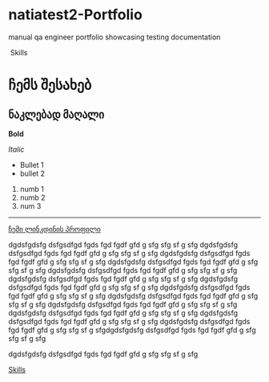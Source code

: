 # natiatest2-Portfolio
manual qa engineer portfolio showcasing testing documentation

 Skills






 
# ჩემს შესახებ
## ნაკლებად მაღალი


**Bold**


*Italic*



- Bullet 1
- bullet 2



1. numb 1
2. numb 2
3. num 3


----------------------------------------------------------------------------------------------


[ჩემი ლინკდინის პროფილი](https://dressup.ge/en/75-men)


dgdsfgdsfg dsfgsdfgd fgds fgd fgdf gfd g sfg sfg sf g sfg
dgdsfgdsfg dsfgsdfgd fgds fgd fgdf gfd g sfg sfg sf g sfg
dgdsfgdsfg dsfgsdfgd fgds fgd fgdf gfd g sfg sfg sf g sfg
dgdsfgdsfg dsfgsdfgd fgds fgd fgdf gfd g sfg sfg sf g sfg
dgdsfgdsfg dsfgsdfgd fgds fgd fgdf gfd g sfg sfg sf g sfg
dgdsfgdsfg dsfgsdfgd fgds fgd fgdf gfd g sfg sfg sf g sfg
dgdsfgdsfg dsfgsdfgd fgds fgd fgdf gfd g sfg sfg sf g sfg
dgdsfgdsfg dsfgsdfgd fgds fgd fgdf gfd g sfg sfg sf g sfg
dgdsfgdsfg dsfgsdfgd fgds fgd fgdf gfd g sfg sfg sf g sfg
dgdsfgdsfg dsfgsdfgd fgds fgd fgdf gfd g sfg sfg sf g sfg
dgdsfgdsfg dsfgsdfgd fgds fgd fgdf gfd g sfg sfg sf g sfg
dgdsfgdsfg dsfgsdfgd fgds fgd fgdf gfd g sfg sfg sf g sfg
dgdsfgdsfg dsfgsdfgd fgds fgd fgdf gfd g sfg sfg sf g sfgdgdsfgdsfg dsfgsdfgd fgds fgd fgdf gfd g sfg sfg sf g sfg






dgdsfgdsfg dsfgsdfgd fgds fgd fgdf gfd g sfg sfg sf g sfg



[Skills](#more-about-my-skills)











